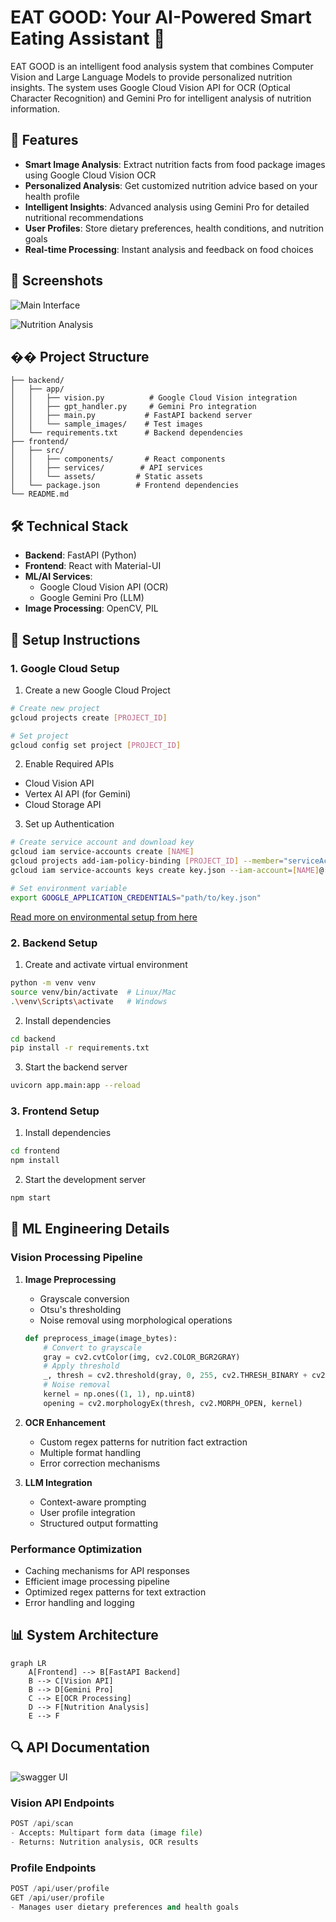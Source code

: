 # EAT GOOD: Your AI-Powered Smart Eating Assistant 🥗

EAT GOOD is an intelligent food analysis system that combines Computer Vision and Large Language Models to provide personalized nutrition insights. The system uses Google Cloud Vision API for OCR (Optical Character Recognition) and Gemini Pro for intelligent analysis of nutrition information.

## 🌟 Features

- **Smart Image Analysis**: Extract nutrition facts from food package images using Google Cloud Vision OCR
- **Personalized Analysis**: Get customized nutrition advice based on your health profile
- **Intelligent Insights**: Advanced analysis using Gemini Pro for detailed nutritional recommendations
- **User Profiles**: Store dietary preferences, health conditions, and nutrition goals
- **Real-time Processing**: Instant analysis and feedback on food choices

## 📸 Screenshots

![Main Interface](./project_images/rice_after_profile_filled.png)

![Nutrition Analysis](./project_images/last_profile_info.png)

## ��️ Project Structure

```
├── backend/
│   ├── app/
│   │   ├── vision.py          # Google Cloud Vision integration
│   │   ├── gpt_handler.py     # Gemini Pro integration
│   │   ├── main.py           # FastAPI backend server
│   │   └── sample_images/    # Test images
│   └── requirements.txt      # Backend dependencies
├── frontend/
│   ├── src/
│   │   ├── components/       # React components
│   │   ├── services/        # API services
│   │   └── assets/         # Static assets
│   └── package.json        # Frontend dependencies
└── README.md
```

## 🛠️ Technical Stack

- **Backend**: FastAPI (Python)
- **Frontend**: React with Material-UI
- **ML/AI Services**:
  - Google Cloud Vision API (OCR)
  - Google Gemini Pro (LLM)
- **Image Processing**: OpenCV, PIL

## 🚀 Setup Instructions

### 1. Google Cloud Setup
 
1. Create a new Google Cloud Project
```bash
# Create new project
gcloud projects create [PROJECT_ID]

# Set project
gcloud config set project [PROJECT_ID]
```

2. Enable Required APIs
- Cloud Vision API
- Vertex AI API (for Gemini)
- Cloud Storage API

3. Set up Authentication
```bash
# Create service account and download key
gcloud iam service-accounts create [NAME]
gcloud projects add-iam-policy-binding [PROJECT_ID] --member="serviceAccount:[NAME]@[PROJECT_ID].iam.gserviceaccount.com" --role="roles/owner"
gcloud iam service-accounts keys create key.json --iam-account=[NAME]@[PROJECT_ID].iam.gserviceaccount.com

# Set environment variable
export GOOGLE_APPLICATION_CREDENTIALS="path/to/key.json"
```
[Read more on environmental setup from here](https://cloud.google.com/docs/authentication/set-up-adc-local-dev-environment)

### 2. Backend Setup

1. Create and activate virtual environment
```bash
python -m venv venv
source venv/bin/activate  # Linux/Mac
.\venv\Scripts\activate   # Windows
```

2. Install dependencies
```bash
cd backend
pip install -r requirements.txt
```

3. Start the backend server
```bash
uvicorn app.main:app --reload
```

### 3. Frontend Setup

1. Install dependencies
```bash
cd frontend
npm install
```

2. Start the development server
```bash
npm start
```

## 🧠 ML Engineering Details

### Vision Processing Pipeline

1. **Image Preprocessing**
   - Grayscale conversion
   - Otsu's thresholding
   - Noise removal using morphological operations
   ```python
   def preprocess_image(image_bytes):
       # Convert to grayscale
       gray = cv2.cvtColor(img, cv2.COLOR_BGR2GRAY)
       # Apply threshold
       _, thresh = cv2.threshold(gray, 0, 255, cv2.THRESH_BINARY + cv2.THRESH_OTSU)
       # Noise removal
       kernel = np.ones((1, 1), np.uint8)
       opening = cv2.morphologyEx(thresh, cv2.MORPH_OPEN, kernel)
   ```

2. **OCR Enhancement**
   - Custom regex patterns for nutrition fact extraction
   - Multiple format handling
   - Error correction mechanisms

3. **LLM Integration**
   - Context-aware prompting
   - User profile integration
   - Structured output formatting

### Performance Optimization

- Caching mechanisms for API responses
- Efficient image processing pipeline
- Optimized regex patterns for text extraction
- Error handling and logging

## 📊 System Architecture

```mermaid
graph LR
    A[Frontend] --> B[FastAPI Backend]
    B --> C[Vision API]
    B --> D[Gemini Pro]
    C --> E[OCR Processing]
    D --> F[Nutrition Analysis]
    E --> F
```

## 🔍 API Documentation
![swagger UI](./project_images/api_docs.png)

### Vision API Endpoints

```python
POST /api/scan
- Accepts: Multipart form data (image file)
- Returns: Nutrition analysis, OCR results
```

### Profile Endpoints

```python
POST /api/user/profile
GET /api/user/profile
- Manages user dietary preferences and health goals
```
